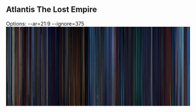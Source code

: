 ## Atlantis The Lost Empire
Options: --ar=21:9 --ignore=375
![Atlantis The Los Empire](https://github.com/Brakebusk/Video-Barcode/blob/master/Examples/atlantis.png)  